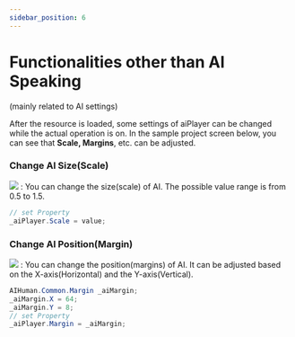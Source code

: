 ```yaml
---
sidebar_position: 6
---
```


# Functionalities other than AI Speaking
(mainly related to AI settings)

After the resource is loaded, some settings of aiPlayer can be changed while the actual operation is on. In the sample project screen below, you can see that **Scale, Margins**, etc. can be adjusted.

### Change AI Size(Scale)
<img src="/img/aihuman/windows/YSB_Scale.png" />
: You can change the size(scale) of AI. The possible value range is from 0.5 to 1.5.

```csharp
// set Property
_aiPlayer.Scale = value;
```

### Change AI Position(Margin)
<img src="/img/aihuman/windows/YSB_Margin.png" />
: You can change the position(margins) of AI. It can be adjusted based on the X-axis(Horizontal) and the Y-axis(Vertical).

```csharp
AIHuman.Common.Margin _aiMargin;
_aiMargin.X = 64;
_aiMargin.Y = 8;
// set Property
_aiPlayer.Margin = _aiMargin;
```
